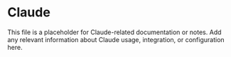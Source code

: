 # Claude

This file is a placeholder for Claude-related documentation or notes. Add any relevant information about Claude usage, integration, or configuration here.



